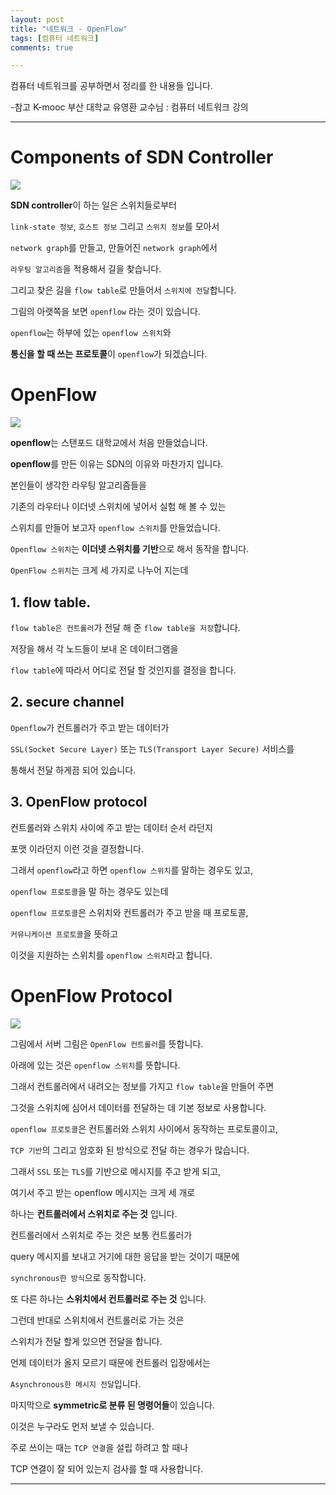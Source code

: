 ```yaml
---
layout: post
title: "네트워크 - OpenFlow"
tags: [컴퓨터 네트워크]
comments: true

---
```


컴퓨터 네트워크를 공부하면서 정리를 한 내용들 입니다.

-참고 K-mooc 부산 대학교 유영환 교수님 : 컴퓨터 네트워크 강의

---

# Components of SDN Controller

<img src="https://raw.githubusercontent.com/junghyun100/junghyun100.github.io/master/images/2021%EB%85%84/0107/Components%20of%20SDN%20Controller.PNG">

<strong>SDN controller</strong>이 하는 일은 스위치들로부터 

`link-state 정보`, `호스트 정보` 그리고 `스위치 정보`를 모아서

`network graph`를 만들고, 만들어진 `network graph`에서 

`라우팅 알고리즘`을 적용해서 길을 찾습니다.

그리고 찾은 길을 `flow table`로 만들어서 `스위치에 전달`합니다.

그림의 아랫쪽을 보면 `openflow` 라는 것이 있습니다.

`openflow`는 하부에 있는 `openflow 스위치`와 

<strong>통신을 할 때 쓰는 프로토콜</strong>이 `openflow`가 되겠습니다.

# OpenFlow

<img src="https://raw.githubusercontent.com/junghyun100/junghyun100.github.io/master/images/2021%EB%85%84/0107/OpenFlow.PNG">

<strong>openflow</strong>는 스탠포드 대학교에서 처음 만들었습니다.

<strong>openflow</strong>를 만든 이유는 SDN의 이유와 마찬가지 입니다. 

본인들이 생각한 라우팅 알고리즘들을 

기존의 라우터나 이더넷 스위치에 넣어서 실험 해 볼 수 있는 

스위치를 만들어 보고자 `openflow 스위치`를 만들었습니다.

`Openflow 스위치`는 <strong>이더넷 스위치를 기반</strong>으로 해서 동작을 합니다.

`OpenFlow 스위치`는 크게 세 가지로 나누어 지는데 

## 1. flow table.

`flow table은 컨트롤러`가 전달 해 준 `flow table을 저장`합니다.

저장을 해서 각 노드들이 보내 온 데이터그램을 

`flow table`에 따라서 어디로 전달 할 것인지를 결정을 합니다.

## 2. secure channel

`Openflow`가 컨트롤러가 주고 받는 데이터가

`SSL(Socket Secure Layer)` 또는 `TLS(Transport Layer Secure)` 서비스를 

통해서 전달 하게끔 되어 있습니다.

## 3. OpenFlow protocol

컨트롤러와 스위치 사이에 주고 받는 데이터 순서 라던지

포맷 이라던지 이런 것을 결정합니다.

그래서 `openflow`라고 하면 `openflow 스위치`를 말하는 경우도 있고,

`openflow 프로토콜`을 말 하는 경우도 있는데

`openflow 프로토콜`은 스위치와 컨트롤러가 주고 받을 때 프로토콜, 

`커뮤니케이션 프로토콜`을 뜻하고

이것을 지원하는 스위치를 `openflow 스위치`라고 합니다.

# OpenFlow Protocol

<img src="https://raw.githubusercontent.com/junghyun100/junghyun100.github.io/master/images/2021%EB%85%84/0107/OpenFlow%20Protocol.PNG">

그림에서 서버 그림은 `OpenFlow 컨트롤러`를 뜻합니다.

아래에 있는 것은 `openflow 스위치`를 뜻합니다.

그래서 컨트롤러에서 내려오는 정보를 가지고 `flow table`을 만들어 주면

그것을 스위치에 심어서 데이터를 전달하는 데 기본 정보로 사용합니다.

`openflow 프로토콜`은 컨트롤러와 스위치 사이에서 동작하는 프로토콜이고,

`TCP 기반`의 그리고 암호화 된 방식으로 전달 하는 경우가 많습니다.

그래서 `SSL` 또는 `TLS`를 기반으로 메시지를 주고 받게 되고,

여기서 주고 받는 openflow 메시지는 크게 세 개로 

하나는 <strong>컨트롤러에서 스위치로 주는 것</strong> 입니다.

컨트롤러에서 스위치로 주는 것은 보통 컨트롤러가 

query 메시지를 보내고 거기에 대한 응답을 받는 것이기 때문에

`synchronous한 방식`으로 동작합니다.

또 다른 하나는 <strong>스위치에서 컨트롤러로 주는 것</strong> 입니다.

그런데 반대로 스위치에서 컨트롤러로 가는 것은 

스위치가 전달 할게 있으면 전달을 합니다.

언제 데이터가 올지 모르기 때문에 컨트롤러 입장에서는 

`Asynchronous한 메시지 전달`입니다.

마지막으로 <strong>symmetric로 분류 된 명령어들</strong>이 있습니다.

이것은 누구라도 먼저 보낼 수 있습니다.

주로 쓰이는 때는 `TCP 연결`을 설립 하려고 할 때나 

TCP 연결이 잘 되어 있는지 검사를 할 때 사용합니다.

---
